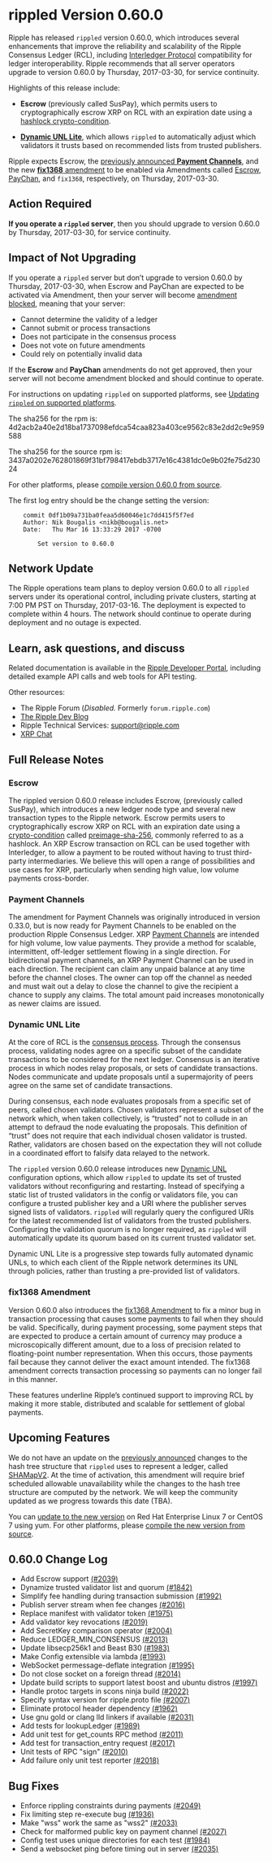 # rippled Version 0.60.0

Ripple has released `rippled` version 0.60.0, which introduces several enhancements that improve the reliability and scalability of the Ripple Consensus Ledger (RCL), including [Interledger Protocol](https://interledger.org/overview.html) compatibility for ledger interoperability. Ripple recommends that all server operators upgrade to version 0.60.0 by Thursday, 2017-03-30, for service continuity.

Highlights of this release include:

* **Escrow** (previously called SusPay), which permits users to cryptographically escrow XRP on RCL with an expiration date using a [hashlock crypto-condition](https://interledgerjs.github.io/five-bells-condition/jsdoc/).

* **[Dynamic UNL Lite](https://github.com/ripple/rippled/pull/1842)**, which allows `rippled` to automatically adjust which validators it trusts based on recommended lists from trusted publishers.

Ripple expects Escrow, the [previously announced **Payment Channels**](https://developers.ripple.com/blog/2016/rippled-0.33.0.html), and the new [**fix1368** amendment](#fix1368-amendment) to be enabled via Amendments called [Escrow](https://ripple.com/build/amendments/#escrow), [PayChan](https://ripple.com/build/amendments/#paychan), and `fix1368`, respectively, on Thursday, 2017-03-30.


## Action Required

**If you operate a `rippled` server**, then you should upgrade to version 0.60.0 by Thursday, 2017-03-30, for service continuity.

## Impact of Not Upgrading

If you operate a `rippled` server but don’t upgrade to version 0.60.0 by Thursday, 2017-03-30, when Escrow and PayChan are expected to be activated via Amendment, then your server will become [amendment blocked](https://ripple.com/build/amendments/#amendment-blocked), meaning that your server:

* Cannot determine the validity of a ledger
* Cannot submit or process transactions
* Does not participate in the consensus process
* Does not vote on future amendments
* Could rely on potentially invalid data

If the **Escrow** and **PayChan** amendments do not get approved, then your server will not become amendment blocked and should continue to operate.

For instructions on updating `rippled` on supported platforms, see [Updating `rippled` on supported platforms](https://ripple.com/build/rippled-setup/#updating-rippled).

The sha256 for the rpm is: 4d2acb2a40e2d18ba1737098efdca54caa823a403ce9562c83e2dd2c9e959588

The sha256 for the source rpm is: 3437a0202e762801869f31bf798417ebdb3717e16c4381dc0e9b02fe75d23024

For other platforms, please [compile version 0.60.0 from source](https://github.com/ripple/rippled/tree/master/Builds).

The first log entry should be the change setting the version:

        commit 0df1b09a731ba0feaa5d60046e1c7dd415f5f7ed
        Author: Nik Bougalis <nikb@bougalis.net>
        Date:   Thu Mar 16 13:33:29 2017 -0700

            Set version to 0.60.0

## Network Update
The Ripple operations team plans to deploy version 0.60.0 to all `rippled` servers under its operational control, including private clusters, starting at 7:00 PM PST on Thursday, 2017-03-16. The deployment is expected to complete within 4 hours. The network should continue to operate during deployment and no outage is expected.

## Learn, ask questions, and discuss
Related documentation is available in the [Ripple Developer Portal](https://ripple.com/build/), including detailed example API calls and web tools for API testing.

Other resources:

* The Ripple Forum (_Disabled._ Formerly `forum.ripple.com`)
* [The Ripple Dev Blog](https://developers.ripple.com/blog/)
* Ripple Technical Services: <support@ripple.com>
* [XRP Chat](http://www.xrpchat.com/)

## Full Release Notes

### Escrow

The rippled version 0.60.0 release includes Escrow, (previously called SusPay), which introduces a new ledger node type and several new transaction types to the Ripple network. Escrow permits users to cryptographically escrow XRP on RCL with an expiration date using a [crypto-condition](https://tools.ietf.org/html/draft-thomas-crypto-conditions-02) called [preimage-sha-256](https://interledgerjs.github.io/five-bells-condition/jsdoc/#create-a-preimage-sha-256-condition-hashlock), commonly referred to as a hashlock. An XRP Escrow transaction on RCL can be used together with Interledger, to allow a payment to be routed without having to trust third-party intermediaries. We believe this will open a range of possibilities and use cases for XRP, particularly when sending high value, low volume payments cross-border.

### Payment Channels

The amendment for Payment Channels was originally introduced in version 0.33.0, but is now ready for Payment Channels to be enabled on the production Ripple Consensus Ledger. XRP [Payment Channels](https://ripple.com/build/amendments/#paychan) are intended for high volume, low value payments. They provide a method for scalable, intermittent, off-ledger settlement flowing in a single direction. For bidirectional payment channels, an XRP Payment Channel can be used in each direction. The recipient can claim any unpaid balance at any time before the channel closes. The owner can top off the channel as needed and must wait out a delay to close the channel to give the recipient a chance to supply any claims. The total amount paid increases monotonically as newer claims are issued.

### Dynamic UNL Lite

At the core of RCL is the [consensus process](https://ripple.com/build/ripple-ledger-consensus-process/). Through the consensus process, validating nodes agree on a specific subset of the candidate transactions to be considered for the next ledger. Consensus is an iterative process in which nodes relay proposals, or sets of candidate transactions. Nodes communicate and update proposals until a supermajority of peers agree on the same set of candidate transactions.

During consensus, each node evaluates proposals from a specific set of peers, called chosen validators. Chosen validators represent a subset of the network which, when taken collectively, is “trusted” not to collude in an attempt to defraud the node evaluating the proposals. This definition of “trust” does not require that each individual chosen validator is trusted. Rather, validators are chosen based on the expectation they will not collude in a coordinated effort to falsify data relayed to the network.

The `rippled` version 0.60.0 release introduces new [Dynamic UNL](https://github.com/ripple/rippled/pull/1842) configuration options, which allow `rippled` to update its set of trusted validators without reconfiguring and restarting. Instead of specifying a static list of trusted validators in the config or validators file, you can configure a trusted publisher key and a URI where the publisher serves signed lists of validators. `rippled` will regularly query the configured URIs for the latest recommended list of validators from the trusted publishers. Configuring the validation quorum is no longer required, as `rippled` will automatically update its quorum based on its current trusted validator set.

Dynamic UNL Lite is a progressive step towards fully automated dynamic UNLs, to which each client of the Ripple network determines its UNL through policies, rather than trusting a pre-provided list of validators.

### fix1368 Amendment

Version 0.60.0 also introduces the [fix1368 Amendment](https://github.com/ripple/rippled/pull/1936) to fix a minor bug in transaction processing that causes some payments to fail when they should be valid. Specifically, during payment processing, some payment steps that are expected to produce a certain amount of currency may produce a microscopically different amount, due to a loss of precision related to floating-point number representation. When this occurs, those payments fail because they cannot deliver the exact amount intended. The fix1368 amendment corrects transaction processing so payments can no longer fail in this manner.

These features underline Ripple’s continued support to improving RCL by making it more stable, distributed and scalable for settlement of global payments.

## Upcoming Features

We do not have an update on the [previously announced](https://developers.ripple.com/blog/2016/rippled-0.33.0.html) changes to the hash tree structure that `rippled` uses to represent a ledger, called [SHAMapV2](https://ripple.com/build/amendments/#shamapv2). At the time of activation, this amendment will require brief scheduled allowable unavailability while the changes to the hash tree structure are computed by the network. We will keep the community updated as we progress towards this date (TBA).

You can [update to the new version](https://ripple.com/build/rippled-setup/#updating-rippled) on Red Hat Enterprise Linux 7 or CentOS 7 using yum. For other platforms, please [compile the new version from source](https://github.com/ripple/rippled/tree/master/Builds).


## 0.60.0 Change Log

* Add Escrow support [(#2039)](https://github.com/ripple/rippled/pull/2039/commits/cfde591ac9deb683b9d1be8f8d4c7a14d9598507)
* Dynamize trusted validator list and quorum [(#1842)](https://github.com/ripple/rippled/pull/1842)
* Simplify fee handling during transaction submission [(#1992)](https://github.com/ripple/rippled/commit/8345475bc37a4d6bddf1e47dc06f22ef9396bbd8)
* Publish server stream when fee changes [(#2016)](https://github.com/ripple/rippled/pull/2016)
* Replace manifest with validator token [(#1975)](https://github.com/ripple/rippled/pull/1975)
* Add validator key revocations [(#2019)](https://github.com/ripple/rippled/pull/2019)
* Add SecretKey comparison operator [(#2004)](https://github.com/ripple/rippled/pull/2004/commits/a00e684bf2a088bb432b9f7c4c859ee98c730817)
* Reduce LEDGER_MIN_CONSENSUS [(#2013)](https://github.com/ripple/rippled/pull/2013)
* Update libsecp256k1 and Beast B30 [(#1983)](https://github.com/ripple/rippled/pull/1983)
* Make Config extensible via lambda [(#1993)](https://github.com/ripple/rippled/pull/1993)
* WebSocket permessage-deflate integration [(#1995)](https://github.com/ripple/rippled/pull/1995)
* Do not close socket on a foreign thread [(#2014)](https://github.com/ripple/rippled/pull/2014)
* Update build scripts to support latest boost and ubuntu distros [(#1997)](https://github.com/ripple/rippled/pull/1997)
* Handle protoc targets in scons ninja build [(#2022)](https://github.com/ripple/rippled/pull/2022)
* Specify syntax version for ripple.proto file [(#2007)](https://github.com/ripple/rippled/pull/2007)
* Eliminate protocol header dependency [(#1962)](https://github.com/ripple/rippled/pull/1962)
* Use gnu gold or clang lld linkers if available [(#2031)](https://github.com/ripple/rippled/pull/2031)
* Add tests for lookupLedger [(#1989)](https://github.com/ripple/rippled/pull/1989)
* Add unit test for get_counts RPC method [(#2011)](https://github.com/ripple/rippled/pull/2011)
* Add test for transaction_entry request [(#2017)](https://github.com/ripple/rippled/pull/2017)
* Unit tests of RPC "sign" [(#2010)](https://github.com/ripple/rippled/pull/2010)
* Add failure only unit test reporter [(#2018)](https://github.com/ripple/rippled/pull/2018)

## Bug Fixes

* Enforce rippling constraints during payments [(#2049)](https://github.com/ripple/rippled/pull/2049)
* Fix limiting step re-execute bug [(#1936)](https://github.com/ripple/rippled/pull/1936)
* Make "wss" work the same as "wss2" [(#2033)](https://github.com/ripple/rippled/pull/2033)
* Check for malformed public key on payment channel [(#2027)](https://github.com/ripple/rippled/pull/2027)
* Config test uses unique directories for each test [(#1984)](https://github.com/ripple/rippled/pull/1984)
* Send a websocket ping before timing out in server [(#2035)](https://github.com/ripple/rippled/pull/2035)